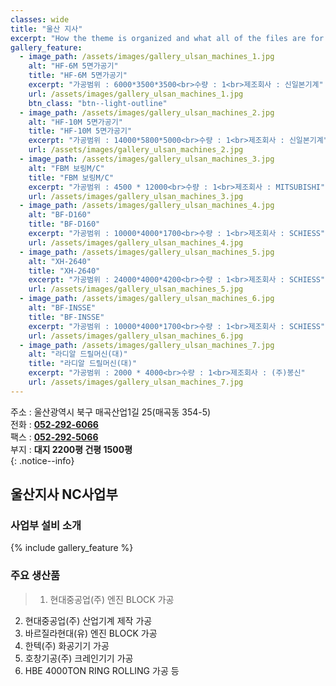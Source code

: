 ```yaml
---
classes: wide
title: "울산 지사"
excerpt: "How the theme is organized and what all of the files are for."
gallery_feature:
  - image_path: /assets/images/gallery_ulsan_machines_1.jpg
    alt: "HF-6M 5면가공기"
    title: "HF-6M 5면가공기"
    excerpt: "가공범위 : 6000*3500*3500<br>수량 : 1<br>제조회사 : 신일본기계"
    url: /assets/images/gallery_ulsan_machines_1.jpg
    btn_class: "btn--light-outline"
  - image_path: /assets/images/gallery_ulsan_machines_2.jpg
    alt: "HF-10M 5면가공기"
    title: "HF-10M 5면가공기"
    excerpt: "가공범위 : 14000*5800*5000<br>수량 : 1<br>제조회사 : 신일본기계"
    url: /assets/images/gallery_ulsan_machines_2.jpg
  - image_path: /assets/images/gallery_ulsan_machines_3.jpg
    alt: "FBM 보링M/C"
    title: "FBM 보링M/C"
    excerpt: "가공범위 : 4500 * 12000<br>수량 : 1<br>제조회사 : MITSUBISHI"
    url: /assets/images/gallery_ulsan_machines_3.jpg
  - image_path: /assets/images/gallery_ulsan_machines_4.jpg
    alt: "BF-D160"
    title: "BF-D160"
    excerpt: "가공범위 : 10000*4000*1700<br>수량 : 1<br>제조회사 : SCHIESS"
    url: /assets/images/gallery_ulsan_machines_4.jpg
  - image_path: /assets/images/gallery_ulsan_machines_5.jpg
    alt: "XH-2640"
    title: "XH-2640"
    excerpt: "가공범위 : 24000*4000*4200<br>수량 : 1<br>제조회사 : SCHIESS"
    url: /assets/images/gallery_ulsan_machines_5.jpg
  - image_path: /assets/images/gallery_ulsan_machines_6.jpg
    alt: "BF-INSSE"
    title: "BF-INSSE"
    excerpt: "가공범위 : 10000*4000*1700<br>수량 : 1<br>제조회사 : SCHIESS"
    url: /assets/images/gallery_ulsan_machines_6.jpg
  - image_path: /assets/images/gallery_ulsan_machines_7.jpg
    alt: "라디알 드릴머신(대)"
    title: "라디알 드릴머신(대)"
    excerpt: "가공범위 : 2000 * 4000<br>수량 : 1<br>제조회사 : (주)봉신"
    url: /assets/images/gallery_ulsan_machines_7.jpg
---
```


주소 : 울산광역시 북구 매곡산업1길 25(매곡동 354-5)  
전화 : **[052-292-6066](tel:062-955-2244)**  
팩스 : **[052-292-5066](tel:062-955-3367)**  
부지 : **대지 2200평 건평 1500평**  
{: .notice--info}

## 울산지사 NC사업부
### 사업부 설비 소개
{% include gallery_feature %}

### 주요 생산품
> 1. 현대중공업(주) 엔진 BLOCK 가공
2. 현대중공업(주) 산업기계 제작 가공
3. 바르질라현대(유) 엔진 BLOCK 가공
4. 한텍(주) 화공기기 가공
5. 호창기공(주) 크레인기기 가공
6. HBE 4000TON RING ROLLING 가공 등